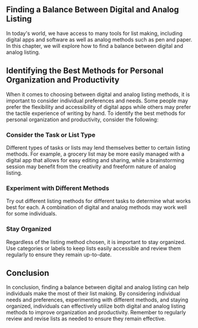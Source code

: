 
Finding a Balance Between Digital and Analog Listing
----------------------------------------------------

In today's world, we have access to many tools for list making, including digital apps and software as well as analog methods such as pen and paper. In this chapter, we will explore how to find a balance between digital and analog listing.

Identifying the Best Methods for Personal Organization and Productivity
-----------------------------------------------------------------------

When it comes to choosing between digital and analog listing methods, it is important to consider individual preferences and needs. Some people may prefer the flexibility and accessibility of digital apps while others may prefer the tactile experience of writing by hand. To identify the best methods for personal organization and productivity, consider the following:

### Consider the Task or List Type

Different types of tasks or lists may lend themselves better to certain listing methods. For example, a grocery list may be more easily managed with a digital app that allows for easy editing and sharing, while a brainstorming session may benefit from the creativity and freeform nature of analog listing.

### Experiment with Different Methods

Try out different listing methods for different tasks to determine what works best for each. A combination of digital and analog methods may work well for some individuals.

### Stay Organized

Regardless of the listing method chosen, it is important to stay organized. Use categories or labels to keep lists easily accessible and review them regularly to ensure they remain up-to-date.

Conclusion
----------

In conclusion, finding a balance between digital and analog listing can help individuals make the most of their list making. By considering individual needs and preferences, experimenting with different methods, and staying organized, individuals can effectively utilize both digital and analog listing methods to improve organization and productivity. Remember to regularly review and revise lists as needed to ensure they remain effective.

